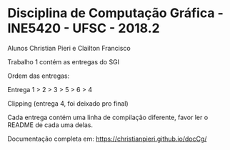 # Disciplina de Computação Gráfica - INE5420 - UFSC - 2018.2

Alunos Christian Pieri e Clailton Francisco

Trabalho 1 contém as entregas do SGI

Ordem das entregas:

Entrega 1 > 2 > 3 > 5 > 6 > 4

Clipping (entrega 4, foi deixado pro final)

Cada entrega contém uma linha de compilação diferente, favor ler o README de cada uma delas.

Documentação completa em: https://christianpieri.github.io/docCg/
